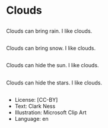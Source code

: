 # Clouds

##
Clouds can bring rain.
I like clouds.

##
Clouds can bring snow.
I like clouds.

##
Clouds can hide the
sun.
I like clouds.

##
Clouds can hide the
stars.
I like clouds.

##
* License: [CC-BY]
* Text: Clark Ness
* Illustration: Microsoft Clip Art
* Language: en

